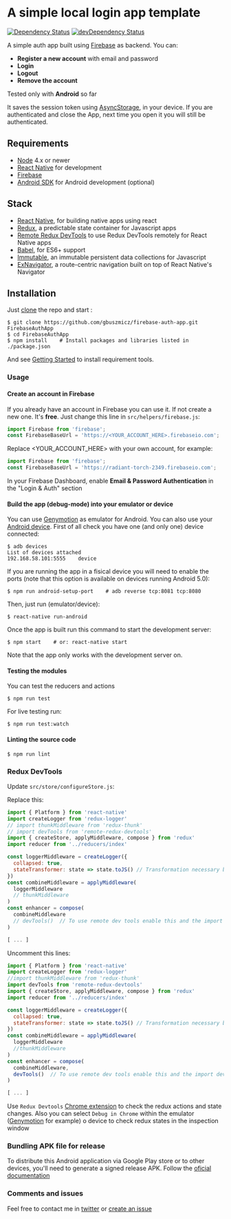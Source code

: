 # A simple local login app template

[![Dependency Status](https://david-dm.org/gbuszmicz/firebase-auth-app.svg?style=flat)](https://david-dm.org/gbuszmicz/firebase-auth-app)
[![devDependency Status](https://david-dm.org/gbuszmicz/firebase-auth-app/dev-status.svg?style=flat)](https://david-dm.org/gbuszmicz/firebase-auth-app#info=devDependencies)

A simple auth app built using [Firebase](https://www.firebase.com/) as backend. 
You can:
- **Register a new account** with email and password
- **Login**
- **Logout**
- **Remove the account**

Tested only with **Android** so far

It saves the session token using [AsyncStorage](https://facebook.github.io/react-native/docs/asyncstorage.html), in your device.
If you are authenticated and close the App, next time you open it you will still be authenticated.

## Requirements
- [Node](https://nodejs.org) 4.x or newer
- [React Native](http://facebook.github.io/react-native/docs/getting-started.html) for development
- [Firebase](https://www.firebase.com/)
- [Android SDK](https://developer.android.com/sdk/) for Android development (optional)

## Stack
- [React Native](https://facebook.github.io/react-native/), for building native apps using react
- [Redux](http://rackt.github.io/redux/index.html), a predictable state container for Javascript apps
- [Remote Redux DevTools](https://github.com/zalmoxisus/remote-redux-devtools) to use Redux DevTools remotely for React Native apps
- [Babel](http://babeljs.io/), for ES6+ support
- [Immutable](https://facebook.github.io/immutable-js/), an immutable persistent data collections for Javascript
- [ExNavigator](https://github.com/exponentjs/ex-navigator), a route-centric navigation built on top of React Native's Navigator    


## Installation
Just [clone](github-windows://openRepo/https://github.com/gbuszmicz/firebase-auth-app.git) the repo
and start :
```shell
$ git clone https://github.com/gbuszmicz/firebase-auth-app.git FirebaseAuthApp
$ cd FirebaseAuthApp
$ npm install    # Install packages and libraries listed in ./package.json
```
And see [Getting Started](https://facebook.github.io/react-native/docs/getting-started.html) to install requirement tools.

### Usage
#### Create an account in Firebase
If you already have an account in Firebase you can use it. If not create a new one. It's **free**.
Just change this line in ```src/helpers/firebase.js```:
```javascript
import Firebase from 'firebase';
const FirebaseBaseUrl = 'https://<YOUR_ACCOUNT_HERE>.firebaseio.com';
```
Replace <YOUR_ACCOUNT_HERE> with your own account, for example:
```javascript
import Firebase from 'firebase';
const FirebaseBaseUrl = 'https://radiant-torch-2349.firebaseio.com';
```
In your Firebase Dashboard, enable **Email & Password Authentication** in the "Login & Auth" section


#### Build the app (debug-mode) into your emulator or device
You can use [Genymotion](https://www.genymotion.com/) as emulator for Android. 
You can also use your [Android device](https://facebook.github.io/react-native/docs/running-on-device-android.html). 
First of all check you have one (and only one) device connected:
```shell
$ adb devices
List of devices attached
192.168.58.101:5555    device
```

If you are running the app in a fisical device you will need to enable the ports (note that this option is available on devices running Android 5.0):
```shell
$ npm run android-setup-port    # adb reverse tcp:8081 tcp:8080
```

Then, just run (emulator/device):
```shell
$ react-native run-android
```

Once the app is built run this command to start the development server:
```shell
$ npm start    # or: react-native start
```
Note that the app only works with the development server on.

#### Testing the modules
You can test the reducers and actions
```shell
$ npm run test
```

For live testing run:
```shell
$ npm run test:watch
```

#### Linting the source code
```shell
$ npm run lint
```

### Redux DevTools
Update ```src/store/configureStore.js```:

Replace this:
```javascript
import { Platform } from 'react-native'
import createLogger from 'redux-logger'
// import thunkMiddleware from 'redux-thunk'
// import devTools from 'remote-redux-devtools'
import { createStore, applyMiddleware, compose } from 'redux'
import reducer from '../reducers/index'

const loggerMiddleware = createLogger({
  collapsed: true,
  stateTransformer: state => state.toJS() // Transformation necessary because of Immutable.js
})
const combineMiddleware = applyMiddleware(
  loggerMiddleware
  // thunkMiddleware
)
const enhancer = compose(
  combineMiddleware
  // devTools()  // To use remote dev tools enable this and the import devTools
)

[ ... ]
```

Uncomment this lines:
```javascript
import { Platform } from 'react-native'
import createLogger from 'redux-logger'
//import thunkMiddleware from 'redux-thunk'
import devTools from 'remote-redux-devtools'
import { createStore, applyMiddleware, compose } from 'redux'
import reducer from '../reducers/index'

const loggerMiddleware = createLogger({
  collapsed: true,
  stateTransformer: state => state.toJS() // Transformation necessary because of Immutable.js
})
const combineMiddleware = applyMiddleware(
  loggerMiddleware 
  //thunkMiddleware
)
const enhancer = compose(
  combineMiddleware,
  devTools()  // To use remote dev tools enable this and the import devTools
)

[ ... ]
```

Use ```Redux Devtools``` [Chrome extension](https://chrome.google.com/webstore/detail/redux-devtools/lmhkpmbekcpmknklioeibfkpmmfibljd?hl=en) to check the redux actions and state changes.
Also you can select ```Debug in Chrome``` within the emulator ([Genymotion](https://www.genymotion.com/) for example) o device to check redux states in the inspection window


### Bundling APK file for release
To distribute this Android application via Google Play store or to other devices, you'll need to generate a signed release APK.
Follow the [oficial documentation](https://facebook.github.io/react-native/docs/signed-apk-android.html)


### Comments and issues
Feel free to contact me in [twitter](https://twitter.com/gbuszmicz) or [create an issue](https://github.com/gbuszmicz/firebase-auth-app/issues/new)
